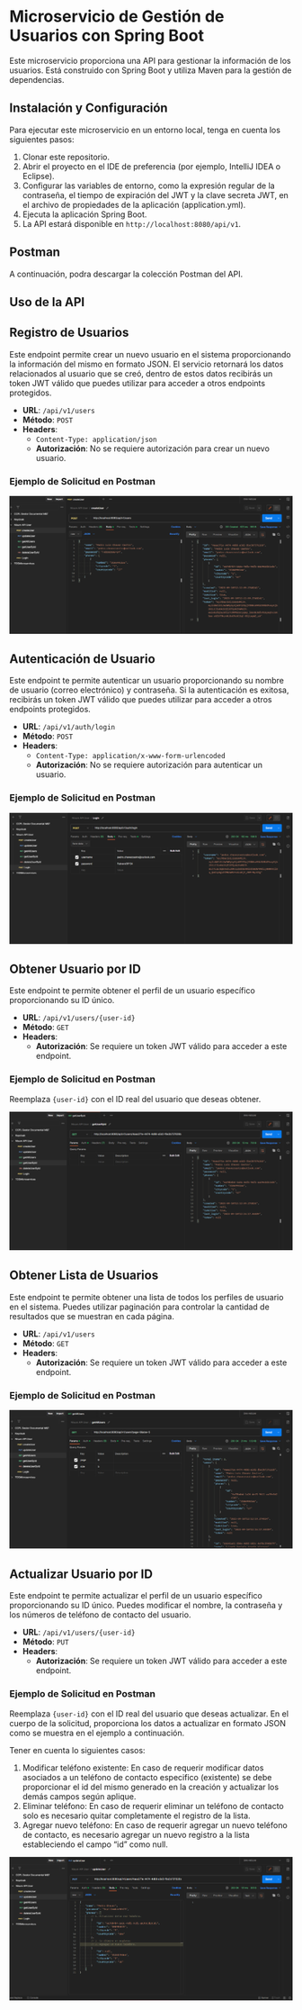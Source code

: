 # Microservicio de Gestión de Usuarios con Spring Boot

Este microservicio proporciona una API para gestionar la información de los usuarios. Está construido con Spring Boot y utiliza Maven para la gestión de dependencias.

## Instalación y Configuración

Para ejecutar este microservicio en un entorno local, tenga en cuenta los siguientes pasos:

1. Clonar este repositorio.
2. Abrir el proyecto en el IDE de preferencia (por ejemplo, IntelliJ IDEA o Eclipse).
3. Configurar las variables de entorno, como la expresión regular de la contraseña, el tiempo de expiración del JWT y la clave secreta JWT, en el archivo de propiedades de la aplicación (application.yml).
4. Ejecuta la aplicación Spring Boot.
5. La API estará disponible en `http://localhost:8080/api/v1`.

## Postman

A continuación, podra descargar la colección Postman del API.

## Uso de la API

## Registro de Usuarios

Este endpoint permite crear un nuevo usuario en el sistema proporcionando la información del mismo en formato JSON.
El servicio retornará los datos relacionados al usuario que se creó, dentro de estos datos recibirás un token JWT 
válido que puedes utilizar para acceder a otros endpoints protegidos.

- **URL**: `/api/v1/users`
- **Método**: `POST`
- **Headers**:
    - `Content-Type: application/json`
    - **Autorización**: No se requiere autorización para crear un nuevo usuario.

### Ejemplo de Solicitud en Postman

![img.png](src/main/resources/documentation/images/createUser.png)

## Autenticación de Usuario

Este endpoint te permite autenticar un usuario proporcionando su nombre de usuario (correo electrónico) y contraseña. Si la autenticación es exitosa, recibirás un token JWT válido que puedes utilizar para acceder a otros endpoints protegidos.

- **URL**: `/api/v1/auth/login`
- **Método**: `POST`
- **Headers**:
  - `Content-Type: application/x-www-form-urlencoded`
  - **Autorización**: No se requiere autorización para autenticar un usuario.

### Ejemplo de Solicitud en Postman

![img.png](src/main/resources/documentation/images/login.png)

## Obtener Usuario por ID

Este endpoint te permite obtener el perfil de un usuario específico proporcionando su ID único.

- **URL**: `/api/v1/users/{user-id}`
- **Método**: `GET`
- **Headers**:
  - **Autorización**: Se requiere un token JWT válido para acceder a este endpoint.

### Ejemplo de Solicitud en Postman

Reemplaza `{user-id}` con el ID real del usuario que deseas obtener.

![img.png](src/main/resources/documentation/images/getUserById.png)

## Obtener Lista de Usuarios

Este endpoint te permite obtener una lista de todos los perfiles de usuario en el sistema. Puedes utilizar paginación para controlar la cantidad de resultados que se muestran en cada página.

- **URL**: `/api/v1/users`
- **Método**: `GET`
- **Headers**:
  - **Autorización**: Se requiere un token JWT válido para acceder a este endpoint.

### Ejemplo de Solicitud en Postman

![img.png](src/main/resources/documentation/images/getAllUsers.png)

## Actualizar Usuario por ID

Este endpoint te permite actualizar el perfil de un usuario específico proporcionando su ID único. Puedes modificar el nombre, la contraseña y los números de teléfono de contacto del usuario.

- **URL**: `/api/v1/users/{user-id}`
- **Método**: `PUT`
- **Headers**:
  - **Autorización**: Se requiere un token JWT válido para acceder a este endpoint.

### Ejemplo de Solicitud en Postman

Reemplaza `{user-id}` con el ID real del usuario que deseas actualizar. En el cuerpo de la solicitud, proporciona los datos a actualizar en formato JSON como se muestra en el ejemplo a continuación.

Tener en cuenta lo siguientes casos:

1.	Modificar teléfono existente: En caso de requerir modificar datos asociados a un teléfono de contacto especifico (existente) se debe proporcionar el id del mismo generado en la creación y actualizar los demás campos según aplique.
2.	Eliminar teléfono: En caso de requerir eliminar un teléfono de contacto solo es necesario quitar completamente el registro de la lista.
3.	Agregar nuevo teléfono: En caso de requerir agregar un nuevo teléfono de contacto, es necesario agregar un nuevo registro a la lista estableciendo el campo “id” como null.

![img.png](src/main/resources/documentation/images/updateUser.png)


